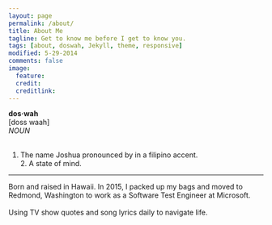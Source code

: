 ```yaml
---
layout: page
permalink: /about/
title: About Me
tagline: Get to know me before I get to know you.
tags: [about, doswah, Jekyll, theme, responsive]
modified: 5-29-2014
comments: false
image:
  feature:
  credit: 
  creditlink:
---
```

**dos·wah**
<br>[doss waah]<br>
*NOUN*<br><br>
   1. The name Joshua pronounced by in a filipino accent. <br>2. A state of mind.

<hr>

Born and raised in Hawaii. In 2015, I packed up my bags and moved to Redmond, Washington to work as a Software Test Engineer at Microsoft. 
<br><br>
Using TV show quotes and song lyrics daily to navigate life.


